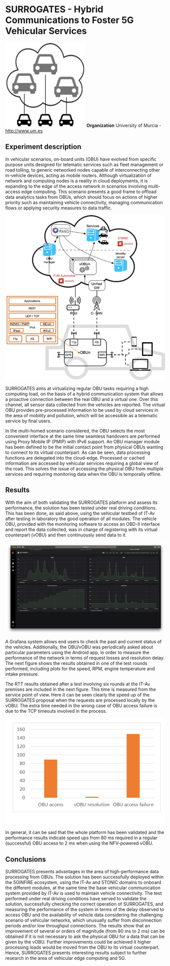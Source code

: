 <!-- TITLE: SURROGATES -->
<!-- SUBTITLE:  Hybrid Communications to Foster 5G Vehicular Services -->

# SURROGATES - Hybrid Communications to Foster 5G Vehicular Services
![Surr](/uploads/surrogates/surr.png "Surr")
**Organization**
University of Murcia - http://www.um.es
## Experiment description
In vehicular scenarios, on-board units (OBU) have evolved from specific purpose units designed for telematic services such as fleet management or road tolling, to generic networked nodes capable of interconnecting other in-vehicle devices, acting as mobile routers. Although virtualization of network and computing nodes is a reality in cloud deployments, it is expanding to the edge of the access network in scenarios involving multi-access edge computing. This scenario presents a good frame to offload data analytics tasks from OBUs, which should focus on actions of higher priority such as maintaining vehicle connectivity, managing communication flows or applying security measures to data traffic.

![Surr Architecture](/uploads/surrogates/surr-architecture.png "Surr Architecture")

SURROGATES aims at virtualizing regular OBU tasks requiring a high computing load, on the basis of a hybrid communication system that allows a proactive connection between the real OBU and a virtual one. Over this channel, all sensor data collected from the vehicles are reported. The virtual OBU provides pre-processed information to be used by cloud services in the area of mobility and pollution, which will be accessible as a telematic service by final users.

In the multi-homed scenario considered, the OBU selects the most convenient interface at the same time seamless handovers are performed using Proxy Mobile IP (PMIP) with IPv6 support. An OBU manager module has been defined to be the initial contact point from physical OBUs wanting to connect to its virtual counterpart. As can be seen, data processing functions are delegated into the cloud-edge. Processed or cached information are accessed by vehicular services requiring a global view of the road. This solves the issue of accessing the physical OBU from multiple services and requiring monitoring data when the OBU is temporally offline.

## Results
With the aim of both validating the SURROGATES platform and assess its performance, the solution has been tested under real driving conditions. This has been done, as said above, using the vehicular testbed of IT-Av after testing in laboratory the good operation of all modules. The vehicle OBU, provided with the monitoring software to access an OBD-II interface and report the data collected, was in charge of registering with its virtual counterpart (vOBU) and then continuously send data to it.

![Surrogate 2](/uploads/surrogates/surrogate-2.png "Surrogate 2")

A Grafana system allows end users to check the past and current status of the vehicles. Additionally, the OBU/vOBU was periodically asked about particular parameters using the Android app, in order to measure the performance of the network in terms of request losses and resolution delay. The next figure shows the results obtained in one of the test rounds performed, including plots for the speed, RPM, engine temperature and intake pressure.

The RTT results obtained after a test involving six rounds at the IT-Av premises are included in the next figure. This time is measured from the service point of view. Here it can be seen clearly the speed up of the SURROGATES proposal when the requests are processed locally by the vOBU. The extra time needed in the wrong case of OBU access failure is due to the TCP timeouts involved in the process.

![Surrogate 3](/uploads/surrogates/surrogate-3.png "Surrogate 3")

In general, it can be said that the whole platform has been validated and the performance results indicate speed ups from 80 ms required in a regular (successful) OBU access to 2 ms when using the NFV-powered vOBU.

## Conclusions
SURROGATES presents advantages in the area of high-performance data processing from OBUs. The solution has been successfully deployed within the 5GINFIRE ecosystem, using the IT-Av and 5TONIC domains to onboard the different modules, at the same time the base vehicular communication system provided by IT-Av is used to maintain vehicle connectivity. The test performed under real driving conditions have served to validate the solution, successfully checking the correct operation of SURROGATES, and measuring the performance of the system in terms of the delay observed to access OBU and the availability of vehicle data considering the challenging scenario of vehicular networks, which unusually suffer from disconnection periods and/or low throughput connections. The results show that an improvement of several or orders of magnitude (from 80 ms to 2 ms) can be obtained if it is not necessary to ask the physical OBU for a data that can be given by the vOBU. Further improvements could be achieved it higher processing loads would be moved from the OBU to its virtual counterpart. Hence, SURROGATES presents interesting results subject to further research in the area of vehicular edge computing and 5G.
